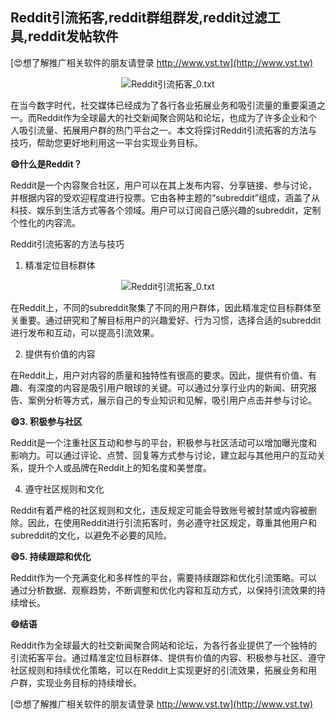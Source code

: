 ## **Reddit引流拓客,reddit群组群发,reddit过滤工具,reddit发帖软件**

[😍想了解推广相关软件的朋友请登录 http://www.vst.tw](http://www.vst.tw)

 <center><img src="https://vst.tw/MP4/tuiguang/png/0.png" alt="Reddit引流拓客_0.txt"></center>

在当今数字时代，社交媒体已经成为了各行各业拓展业务和吸引流量的重要渠道之一。而Reddit作为全球最大的社交新闻聚合网站和论坛，也成为了许多企业和个人吸引流量、拓展用户群的热门平台之一。本文将探讨Reddit引流拓客的方法与技巧，帮助您更好地利用这一平台实现业务目标。

**😄什么是Reddit？**

Reddit是一个内容聚合社区，用户可以在其上发布内容、分享链接、参与讨论，并根据内容的受欢迎程度进行投票。它由各种主题的“subreddit”组成，涵盖了从科技、娱乐到生活方式等各个领域。用户可以订阅自己感兴趣的subreddit，定制个性化的内容流。

Reddit引流拓客的方法与技巧
1. 精准定位目标群体

 <center><img src="https://vst.tw/MP4/tuiguang/png/5.png" alt="Reddit引流拓客_0.txt"></center>

在Reddit上，不同的subreddit聚集了不同的用户群体，因此精准定位目标群体至关重要。通过研究和了解目标用户的兴趣爱好、行为习惯，选择合适的subreddit进行发布和互动，可以提高引流效果。

2. 提供有价值的内容

在Reddit上，用户对内容的质量和独特性有很高的要求。因此，提供有价值、有趣、有深度的内容是吸引用户眼球的关键。可以通过分享行业内的新闻、研究报告、案例分析等方式，展示自己的专业知识和见解，吸引用户点击并参与讨论。

**😄3. 积极参与社区**

Reddit是一个注重社区互动和参与的平台，积极参与社区活动可以增加曝光度和影响力。可以通过评论、点赞、回复等方式参与讨论，建立起与其他用户的互动关系，提升个人或品牌在Reddit上的知名度和美誉度。

4. 遵守社区规则和文化

Reddit有着严格的社区规则和文化，违反规定可能会导致账号被封禁或内容被删除。因此，在使用Reddit进行引流拓客时，务必遵守社区规定，尊重其他用户和subreddit的文化，以避免不必要的风险。

**😄5. 持续跟踪和优化**

Reddit作为一个充满变化和多样性的平台，需要持续跟踪和优化引流策略。可以通过分析数据、观察趋势，不断调整和优化内容和互动方式，以保持引流效果的持续增长。

**😄结语**

Reddit作为全球最大的社交新闻聚合网站和论坛，为各行各业提供了一个独特的引流拓客平台。通过精准定位目标群体、提供有价值的内容、积极参与社区、遵守社区规则和持续优化策略，可以在Reddit上实现更好的引流效果，拓展业务和用户群，实现业务目标的持续增长。

[😍想了解推广相关软件的朋友请登录 http://www.vst.tw](http://www.vst.tw)



